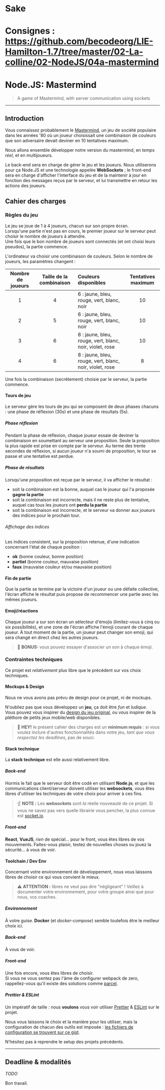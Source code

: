 # Sake



# Consignes : https://github.com/becodeorg/LIE-Hamilton-1.7/tree/master/02-La-colline/02-NodeJS/04a-mastermind

# Node.JS: Mastermind

> A game of Mastermind, with server communication using sockets

* * *

## Introduction

Vous connaissez probablement le [Mastermind](https://fr.wikipedia.org/wiki/Mastermind), un jeu de société populaire dans les années '80 où un joueur choisissait une combinaison de couleurs que son adversaire devait deviner en 10 tentatives maximum.

Nous allons ensemble développer notre version du mastermind, en _temps réel_, et en multijoueurs.

Le back-end sera en charge de gérer le jeu et les joueurs. Nous utiliserons pour ça Node.JS et une technologie appelée **WebSockets** ; le front-end sera en charge d'afficher l'interface du jeu et de la maintenir à jour en fonction des messages reçus par le serveur, et lui transmettre en retour les actions des joueurs.

## Cahier des charges

### Règles du jeu

Le jeu se joue de 1 à 4 joueurs, chacun sur son propre écran.  
Lorsqu'une partie n'est pas en cours, le premier joueur sur le serveur peut choisir le nombre de joueurs à attendre.  
Une fois que le bon nombre de joueurs sont connectés (et ont choisi leurs pseudos), la partie commence.

L'ordinateur va choisir une combinaison de couleurs. Selon le nombre de joueurs, les paramètres changent :

| Nombre de joueurs | Taille de la combinaison | Couleurs disponibles | Tentatives maximum |
|:-----:|:-----:|:----- |:-----:|
| 1 | 4 | 6 : jaune, bleu, rouge, vert, blanc, noir | 10 |
| 2 | 5 | 6 : jaune, bleu, rouge, vert, blanc, noir | 10 |
| 3 | 6 | 8 : jaune, bleu, rouge, vert, blanc, noir, violet, rose | 10 |
| 4 | 6 | 8 : jaune, bleu, rouge, vert, blanc, noir, violet, rose | 8 |

Une fois la combinaison (secrètement) choisie par le serveur, la partie commence.

#### Tours de jeu

Le serveur gère les tours de jeu qui se composent de deux phases chacuns : une phase de réflexion (30s) et une phase de résultats (5s).

##### Phase réflexion

Pendant la phase de réflexion, chaque joueur essaie de deviner la combinaison en soumettant au serveur une proposition. Seule la proposition la plus rapide est prise en compte par le serveur. Au terme des trente secondes de réflexion, si aucun joueur n'a soumi de proposition, le tour se passe et une tentative est perdue.

##### Phase de résultats

Lorsqu'une proposition est reçue par le serveur, il va afficher le résultat : 

- soit la combinaison est la bonne, auquel cas le joueur qui l'a proposée **gagne la partie**
- soit la combinaison est incorrecte, mais il ne reste plus de tentative, auquel cas tous les joueurs ont **perdu la partie**
- soit la combinaison est incorrecte, et le serveur va donner aux joueurs des indices pour le prochain tour.

###### Affichage des indices

Les indices consistent, sur la proposition retenue, d'une indication concernant l'état de chaque position :

- **ok** (bonne couleur, bonne position)
- **partiel** (bonne couleur, mauvaise position)
- **faux** (mauvaise couleur et/ou mauvaise position)

#### Fin de partie

Que la partie se termine par la victoire d'un joueur ou une défaite collective, l'écran affiche le résultat puis propose de recommencer une partie avec les mêmes joueurs.

#### Emoji/réactions

Chaque joueur a sur son écran un sélecteur d'émojis (limitez-vous à cinq ou six possibilités), et une zone de l'écran affiche l'émoji courant de chaque joueur. À tout moment de la partie, un joueur peut changer son emoji, qui sera changé en direct chez les autres joueurs.

> 🖖 **BONUS:** vous pouvez essayer d'associer un son à chaque émoji.

### Contraintes techniques

Ce projet est *relativement* plus libre que le précédent sur vos choix techniques.

#### Mockups & Design

Nous ne vous avons pas prévu de design pour ce projet, ni de mockups.

N'oubliez pas que vous développez un **jeu**, ça doit être *fun* et *ludique*.  
Vous pouvez vous inspirer du [design du jeu original](https://www.google.com/search?q=mastermind+board+game&tbm=isch), ou vous inspirer de la pléthore de petits jeux mobile/web disponibles.

> 👋 **HEY!** le présent cahier des charges est un **minimum requis** : si vous voulez inclure d'autres fonctionnalités dans votre jeu, *tant que vous respectez les deadlines*, pas de souci.

#### Stack technique

La **stack technique** est elle aussi relativement libre.

##### Back-end

Hormis le fait que le serveur doit être codé en utilisant **Node.js**, et que les communications client/serveur doivent utiliser les **websockets**, vous êtes libres d'utiliser les techniques de votre choix pour arriver à ces fins.

> ☝️ **NOTE :** Les **websockets** sont *la* réelle nouveauté de ce projet. Si vous ne savez pas vers quelle librairie vous pencher, la plus connue est [socket.io](https://socket.io).

##### Front-end

**React**, **VueJS**, *rien* de spécial… pour le front, vous êtes libres de vos mouvements. Faites-vous plaisir, testez de nouvelles choses ou jouez la sécurité… à vous de voir.

#### Toolchain / Dev Env

Concernant votre environnement de développement, nous vous laissons libres de choisir ce qui vous convient le mieux.

> ⚠️ **ATTENTION :** libres ne veut pas dire "négligeant" ! Veillez à documenter votre environnement, pour votre groupe ainsi que pour nous, vos coaches.

##### Environnement

À votre guise. **Docker** (et *docker-compose*) semble toutefois être le meilleur choix ici.

##### Back-end

À vous de voir.

##### Front-end

Une fois encore, vous êtes libres de choisir.  
Si vous ne vous sentez pas l'âme de configurer webpack de zero, rappellez-vous qu'il existe des solutions comme [parcel](https://parceljs.org).

##### Prettier & ESLint

Un impératif de taille : nous **voulons** vous voir utiliser [Prettier](https://prettier.io) & [ESLint](https://eslint.org) sur le projet.

Nous vous laissons le choix et la manière pour les utiliser, mais la configuration de chacun des outils est imposée : [les fichiers de configuration se trouvent sur ce gist](https://gist.github.com/leny/e55a3e1ba32b639eabb7a03ffe81215a).

N'hésitez pas à reprendre le setup des projets précédents.

* * *

## Deadline & modalités

*TODO*

Bon travail.
